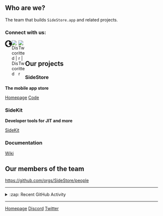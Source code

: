 <!-- 
Docs: How to use GitHub README and actions to auto-generate embedded content.
https://github.com/anuraghazra/github-readme-stats
https://www.youtube.com/watch?v=n6d4KHSKqGk
https://github.com/rahuldkjain/github-profile-readme-generator
 -->

## Who are we?

The team that builds `SideStore.app` and related projects.

### Connect with us:

<!--
[![Website](https://img.shields.io/website?label=sidestore.io&style=for-the-badge&url=https://sidestore.io)](https://sidestore.io)
[![Twitter Follow](https://img.shields.io/twitter/follow/sidestore_io?color=1DA1F2&logo=twitter&style=for-the-badge)](https://twitter.com/intent/follow?original_referer=https%3A%2F%2Fgithub.com%2Fsidestore&screen_name=sidestore)
[![GitHub Followers](https://img.shields.io/github/followers/sidestore?style=for-the-badge)]()
[![GitHub Sponsors](https://img.shields.io/github/sponsors/sidestore?style=for-the-badge
)]() 
-->

[<img align="left" alt="sidestore.io" width="22px" src="https://raw.githubusercontent.com/iconic/open-iconic/master/svg/globe.svg" />][website]
[<img align="left" alt="Discord | Discord" width="22px" src="https://cdn.jsdelivr.net/npm/simple-icons@v3/icons/discord.svg" />][discord]
[<img align="left" alt="Twitter | Twitter" width="22px" src="https://cdn.jsdelivr.net/npm/simple-icons@v3/icons/twitter.svg" />][twitter]

<br />
<br />

## Our projects

### SideStore

__The mobile app store__

[Homepage][website]
[Code][git.sidestore]

### SideKit

__Developer tools for JIT and more__

[SideKit][git.sidekit]

### Documentation

[Wiki][wiki]

## Our members of the team

https://github.com/orgs/SideStore/people

---

<details>
  <summary>:zap: Recent GitHub Activity</summary>

<!--START_SECTION:activity-->
1. 🗣 Commented on [#599](https://github.com/SideStore/SideStore/issues/599) in [SideStore/SideStore](https://github.com/SideStore/SideStore)
2. 🗣 Commented on [#623](https://github.com/SideStore/SideStore/issues/623) in [SideStore/SideStore](https://github.com/SideStore/SideStore)
3. 🗣 Commented on [#623](https://github.com/SideStore/SideStore/issues/623) in [SideStore/SideStore](https://github.com/SideStore/SideStore)
4. 🗣 Commented on [#623](https://github.com/SideStore/SideStore/issues/623) in [SideStore/SideStore](https://github.com/SideStore/SideStore)
5. 🗣 Commented on [#496](https://github.com/SideStore/SideStore/issues/496) in [SideStore/SideStore](https://github.com/SideStore/SideStore)
6. 🗣 Commented on [#496](https://github.com/SideStore/SideStore/issues/496) in [SideStore/SideStore](https://github.com/SideStore/SideStore)
7. 🗣 Commented on [#496](https://github.com/SideStore/SideStore/issues/496) in [SideStore/SideStore](https://github.com/SideStore/SideStore)
8. ❗️ Opened issue [#627](https://github.com/SideStore/SideStore/issues/627) in [SideStore/SideStore](https://github.com/SideStore/SideStore)
9. 🗣 Commented on [#496](https://github.com/SideStore/SideStore/issues/496) in [SideStore/SideStore](https://github.com/SideStore/SideStore)
10. ❗️ Opened issue [#626](https://github.com/SideStore/SideStore/issues/626) in [SideStore/SideStore](https://github.com/SideStore/SideStore)
11. 🗣 Commented on [#624](https://github.com/SideStore/SideStore/issues/624) in [SideStore/SideStore](https://github.com/SideStore/SideStore)
12. ❗️ Closed issue [#624](https://github.com/SideStore/SideStore/issues/624) in [SideStore/SideStore](https://github.com/SideStore/SideStore)
13. 🗣 Commented on [#624](https://github.com/SideStore/SideStore/issues/624) in [SideStore/SideStore](https://github.com/SideStore/SideStore)
14. ❗️ Opened issue [#625](https://github.com/SideStore/SideStore/issues/625) in [SideStore/SideStore](https://github.com/SideStore/SideStore)
15. ❗️ Opened issue [#624](https://github.com/SideStore/SideStore/issues/624) in [SideStore/SideStore](https://github.com/SideStore/SideStore)
16. 🗣 Commented on [#623](https://github.com/SideStore/SideStore/issues/623) in [SideStore/SideStore](https://github.com/SideStore/SideStore)
17. 🗣 Commented on [#623](https://github.com/SideStore/SideStore/issues/623) in [SideStore/SideStore](https://github.com/SideStore/SideStore)
18. 🗣 Commented on [#623](https://github.com/SideStore/SideStore/issues/623) in [SideStore/SideStore](https://github.com/SideStore/SideStore)
19. 🗣 Commented on [#623](https://github.com/SideStore/SideStore/issues/623) in [SideStore/SideStore](https://github.com/SideStore/SideStore)
20. ❗️ Opened issue [#623](https://github.com/SideStore/SideStore/issues/623) in [SideStore/SideStore](https://github.com/SideStore/SideStore)
<!--END_SECTION:activity-->

</details>

---

[Homepage][patreon] [Discord][discord] [Twitter][twitter]

<!--
- [Patreon][patreon]
- [OpenCollective][opencollective]
- [YouTube][youtube]
-->

[website]: https://sidestore.io
[wiki]: https://wiki.sidestore.io
[twitter]: https://twitter.com/sidestore_io
[discord]: https://discord.gg/sidestore-949183273383395328
[youtube]: https://youtube.com/TODO
[patreon]: https://www.patreon.com/SideStore
[opencollective]: https://opencollective.com/TODO
[git.sidestore]: https://github.com/SideStore/SideStore/
[git.sidekit]: https://github.com/SideStore/SideKit

